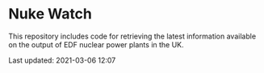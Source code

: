# Nuke Watch

This repository includes code for retrieving the latest information available on the output of EDF nuclear power plants in the UK.

Last updated: 2021-03-06 12:07